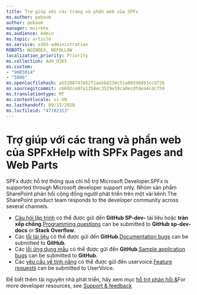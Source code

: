 ```yaml
---
title: Trợ giúp với các trang và phần web của SPFx
ms.author: pebaum
author: pebaum
manager: mnirkhe
ms.audience: Admin
ms.topic: article
ms.service: o365-administration
ROBOTS: NOINDEX, NOFOLLOW
localization_priority: Priority
ms.collection: Adm_O365
ms.custom:
- "9003014"
- "5806"
ms.openlocfilehash: a55208747662f2aebbd230c51a00596893cc972b
ms.sourcegitcommit: c6692ce0fa1358ec3529e59ca0ecdfdea4cdc759
ms.translationtype: MT
ms.contentlocale: vi-VN
ms.lasthandoff: 09/15/2020
ms.locfileid: "47782313"
---
```

# <a name="help-with-spfx-pages-and-web-parts"></a><span data-ttu-id="2d262-102">Trợ giúp với các trang và phần web của SPFx</span><span class="sxs-lookup"><span data-stu-id="2d262-102">Help with SPFx Pages and Web Parts</span></span>

<span data-ttu-id="2d262-103">SPFx được hỗ trợ thông qua chỉ hỗ trợ Microsoft Developer.</span><span class="sxs-lookup"><span data-stu-id="2d262-103">SPFx is supported through Microsoft developer support only.</span></span> <span data-ttu-id="2d262-104">Nhóm sản phẩm SharePoint phản hồi cộng đồng người phát triển trên một vài kênh.</span><span class="sxs-lookup"><span data-stu-id="2d262-104">The SharePoint product team responds to the developer community across several channels.</span></span>

- <span data-ttu-id="2d262-105">[Câu hỏi lập trình](https://docs.microsoft.com/sharepoint/dev/support-feedback#programming-questions)  có thể được gửi đến  **GitHub SP-dev-**  tài liệu hoặc  **tràn xếp chồng**.</span><span class="sxs-lookup"><span data-stu-id="2d262-105">[Programming questions](https://docs.microsoft.com/sharepoint/dev/support-feedback#programming-questions)  can be submitted to  **GitHub sp-dev-docs**  or  **Stack Overflow**.</span></span>
- <span data-ttu-id="2d262-106">Các [lỗi tài liệu](https://docs.microsoft.com/sharepoint/dev/support-feedback#documentation-bugs) có thể được gửi đến **GitHub**.</span><span class="sxs-lookup"><span data-stu-id="2d262-106">[Documentation bugs](https://docs.microsoft.com/sharepoint/dev/support-feedback#documentation-bugs)  can be submitted to **GitHub**.</span></span>
- <span data-ttu-id="2d262-107">Các [lỗi ứng dụng mẫu](https://docs.microsoft.com/sharepoint/dev/support-feedback#sample-application-bugs) có thể được gửi đến **GitHub**.</span><span class="sxs-lookup"><span data-stu-id="2d262-107">[Sample application bugs](https://docs.microsoft.com/sharepoint/dev/support-feedback#sample-application-bugs)  can be submitted to  **GitHub**.</span></span>
- <span data-ttu-id="2d262-108">Các [yêu cầu về tính năng](https://docs.microsoft.com/sharepoint/dev/support-feedback#feature-requests) có thể được gửi đến uservoice.</span><span class="sxs-lookup"><span data-stu-id="2d262-108">[Feature requests](https://docs.microsoft.com/sharepoint/dev/support-feedback#feature-requests)  can be submitted to UserVoice.</span></span>

<span data-ttu-id="2d262-109">Để biết thêm tài nguyên nhà phát triển, hãy xem mục  [hỗ trợ phản hồi &](https://docs.microsoft.com/sharepoint/dev/support-feedback)</span><span class="sxs-lookup"><span data-stu-id="2d262-109">For more developer resources, see  [Support & feedback](https://docs.microsoft.com/sharepoint/dev/support-feedback)</span></span>